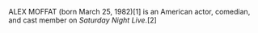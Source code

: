 ALEX MOFFAT (born March 25, 1982)[1] is an American actor, comedian, and cast member on _Saturday Night Live_.[2]
